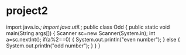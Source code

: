 # project2
import java.io.*;
import java.util.*;
public class Odd
{
public static void main(String args[])
{
Scanner sc=new Scanner(System.in);
int a=sc.nextInt();
if(a%2==0)
{
System.out.println("even number");
}
else
{
System.out.println("odd number");
}
}
}
